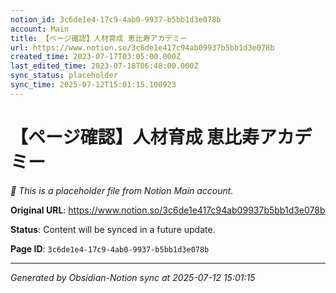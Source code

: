 ```yaml
---
notion_id: 3c6de1e4-17c9-4ab0-9937-b5bb1d3e078b
account: Main
title: 【ページ確認】人材育成 恵比寿アカデミー
url: https://www.notion.so/3c6de1e417c94ab09937b5bb1d3e078b
created_time: 2023-07-17T03:05:00.000Z
last_edited_time: 2023-07-18T06:48:00.000Z
sync_status: placeholder
sync_time: 2025-07-12T15:01:15.100923
---
```


# 【ページ確認】人材育成 恵比寿アカデミー

*🔄 This is a placeholder file from Notion Main account.*

**Original URL**: https://www.notion.so/3c6de1e417c94ab09937b5bb1d3e078b

**Status**: Content will be synced in a future update.

**Page ID**: `3c6de1e4-17c9-4ab0-9937-b5bb1d3e078b`

---

*Generated by Obsidian-Notion sync at 2025-07-12 15:01:15*

